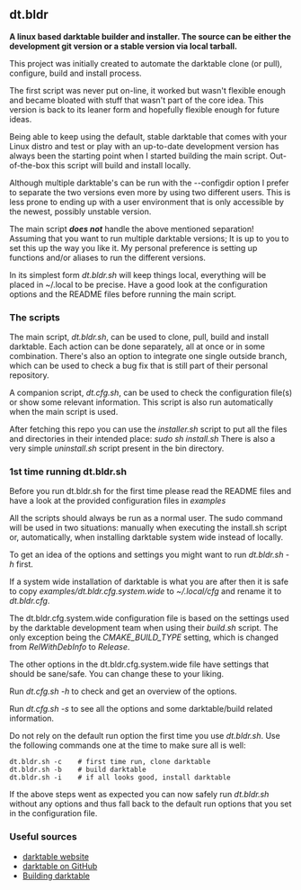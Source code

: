 ## dt.bldr

**A linux based darktable builder and installer. The source can be either the
development git version or a stable version via local tarball.**

This project was initially created to automate the darktable clone (or pull),
configure, build and install process.

The first script was never put on-line, it worked but wasn't flexible enough and
became bloated with stuff that wasn't part of the core idea. This version is
back to its leaner form and hopefully flexible enough for future ideas.

Being able to keep using the default, stable darktable that comes with your
Linux distro and test or play with an up-to-date development version has always
been the starting point when I started building the main script. Out-of-the-box
this script will build and install locally.

Although multiple darktable's can be run with the --configdir option I prefer to
separate the two versions even more by using two different users. This is less
prone to ending up with a user environment that is only accessible by the
newest, possibly unstable version.

The main script ***does not*** handle the above mentioned separation! Assuming
that you want to run multiple darktable versions; It is up to you to set this up
the way you like it. My personal preference is setting up functions and/or
aliases to run the different versions.

In its simplest form *dt.bldr.sh* will keep things local, everything will be
placed in ~/.local to be precise. Have a good look at the configuration options
and the README files before running the main script.

### The scripts

The main script, *dt.bldr.sh*, can be used to clone, pull, build and install
darktable. Each action can be done separately, all at once or in some
combination. There's also an option to integrate one single outside branch,
which can be used to check a bug fix that is still part of their personal
repository.

A companion script, *dt.cfg.sh*, can be used to check the configuration file(s)
or show some relevant information. This script is also run automatically when
the main script is used.

After fetching this repo you can use the *installer.sh* script to put all the
files and directories in their intended place: *sudo sh install.sh* There is
also a very simple *uninstall.sh* script present in the bin directory.

### 1st time running dt.bldr.sh

Before you run dt.bldr.sh for the first time please read the README files and
have a look at the provided configuration files in *examples*

All the scripts should always be run as a normal user. The sudo command will be
used in two situations: manually when executing the install.sh script or,
automatically, when installing darktable system wide instead of locally.

To get an idea of the options and settings you might want to run *dt.bldr.sh -h*
first.

If a system wide installation of darktable is what you are after then it is safe
to copy *examples/dt.bldr.cfg.system.wide* to *~/.local/cfg* and rename it to
*dt.bldr.cfg*.

The dt.bldr.cfg.system.wide configuration file is based on the settings used by
the darktable development team when using their *build.sh* script. The only
exception being the *CMAKE_BUILD_TYPE* setting, which is changed from
*RelWithDebInfo* to *Release*.

The other options in the dt.bldr.cfg.system.wide file have settings that should
be sane/safe. You can change these to your liking.

Run *dt.cfg.sh -h* to check and get an overview of the options.

Run *dt.cfg.sh -s* to see all the options and some darktable/build related
information.

Do not rely on the default run option the first time you use *dt.bldr.sh*. Use
the following commands one at the time to make sure all is well:

```
dt.bldr.sh -c    # first time run, clone darktable
dt.bldr.sh -b    # build darktable
dt.bldr.sh -i    # if all looks good, install darktable
```

If the above steps went as expected you can now safely run *dt.bldr.sh* without
any options and thus fall back to the default run options that you set in the
configuration file.

### Useful sources

- [darktable website](https://www.darktable.org/)
- [darktable on GitHub](https://github.com/darktable-org/darktable)
- [Building darktable](https://github.com/darktable-org/darktable#building)
